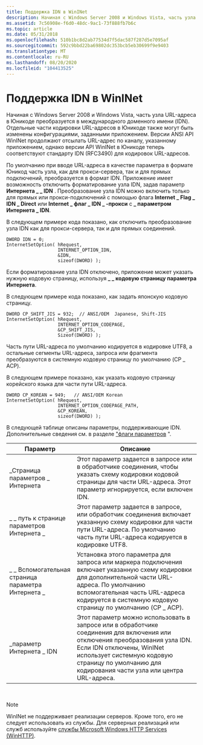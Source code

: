 ```yaml
---
title: Поддержка IDN в WinINet
description: Начиная с Windows Server 2008 и Windows Vista, часть узла URL-адреса в Юникоде преобразуется в международного доменного имени (IDN).
ms.assetid: 7c56908e-f6d0-48dc-9ac1-73f888fb7b6c
ms.topic: article
ms.date: 05/31/2018
ms.openlocfilehash: 510b1bc8d2ab77534d7f5dac587f287d5e7095af
ms.sourcegitcommit: 592c9bbd22ba69802dc353bcb5eb30699f9e9403
ms.translationtype: MT
ms.contentlocale: ru-RU
ms.lasthandoff: 08/20/2020
ms.locfileid: "104413525"
---
```

# <a name="idn-support-in-wininet"></a>Поддержка IDN в WinINet

Начиная с Windows Server 2008 и Windows Vista, часть узла URL-адреса в Юникоде преобразуется в международного доменного имени (IDN). Отдельные части кодировки URL-адресов в Юникоде также могут быть изменены конфигурациями, заданными приложением. Версии ANSI API WinINet продолжают отсылать URL-адрес по каналу, указанному приложением, однако версии API WinINet в Юникоде теперь соответствуют стандарту IDN (RFC3490) для кодировок URL-адресов.

По умолчанию при вводе URL-адреса в качестве параметра в формате Юникод часть узла, как для прокси-сервера, так и для прямых подключений, преобразуется в формат IDN. Приложение имеет возможность отключить форматирование узла IDN, задав параметр **Интернета \_ \_ IDN** . Преобразование узла IDN можно включить только для прямых или прокси-подключений с помощью флага **Internet \_ Flag \_ IDN \_ Direct** или **Internet \_ флаг \_ IDN \_ -прокси** с **\_ параметром Интернета \_ IDN**.

В следующем примере кода показано, как отключить преобразование узла IDN как для прокси-сервера, так и для прямых соединений.

``` syntax
DWORD IDN = 0; 
InternetSetOption( hRequest, 
                   INTERNET_OPTION_IDN,
                   &IDN, 
                   sizeof(DWORD) ); 
```

Если форматирование узла IDN отключено, приложение может указать нужную кодовую страницу, используя **\_ \_ кодовую страницу параметра Интернета**.

В следующем примере кода показано, как задать японскую кодовую страницу.

``` syntax
DWORD CP_SHIFT_JIS = 932;  // ANSI/OEM  Japanese, Shift-JIS
InternetSetOption( hRequest, 
                   INTERNET_OPTION_CODEPAGE,
                   &CP_SHIFT_JIS, 
                   Sizeof(DWORD) ); 
```

Часть пути URL-адреса по умолчанию кодируется в кодировке UTF8, а остальные сегменты URL-адреса, запроса или фрагмента преобразуются в системную кодовую страницу по умолчанию (CP \_ ACP).

В следующем примере показано, как указать кодовую страницу корейского языка для части пути URL-адреса.

``` syntax
DWORD CP_KOREAN = 949;   // ANSI/OEM Korean 
InternetSetOption( hRequest, 
                   INTERNET_OPTION_CODEPAGE_PATH,
                   &CP_KOREAN, 
                   sizeof(DWORD) );
```

В следующей таблице описаны параметры, поддерживающие IDN. Дополнительные сведения см. в разделе ["флаги параметров](option-flags.md) ".



| Параметр                            | Описание                                                                                                                                                                                                                     |
|-----------------------------------|---------------------------------------------------------------------------------------------------------------------------------------------------------------------------------------------------------------------------------|
| \_Страница параметров \_ Интернета        | Этот параметр задается в запросе или в обработчике соединения, чтобы указать схему кодировки кодовой страницы для части URL-адреса. Этот параметр игнорируется, если включен IDN.                                                      |
| \_ \_ путь к странице параметров Интернета \_  | Этот параметр задается в запросе, или обработчик соединения включает указанную схему кодировки для части пути URL-адреса. По умолчанию часть пути URL-адреса кодируется в кодировке UTF8.                                         |
| \_ \_ Вспомогательная страница параметра Интернета \_ | Установка этого параметра для запроса или маркера подключения включает указанную схему кодировки для дополнительной части URL-адреса. По умолчанию вспомогательная часть URL-адреса кодируется в системную кодовую страницу по умолчанию (CP \_ ACP). |
| \_параметр Интернета \_ IDN             | Этот параметр можно использовать в запросе или в обработчике соединения для включения или отключения преобразования узла IDN. Если IDN отключены, WinINet использует системную кодовую страницу по умолчанию для кодирования части узла или центра URL-адреса.       |



 

> [!Note]  
> WinINet не поддерживает реализации серверов. Кроме того, его не следует использовать из службы. Для серверных реализаций или служб используйте [службы Microsoft Windows HTTP Services (WinHTTP)](/windows/desktop/WinHttp/winhttp-start-page).

 

 

 